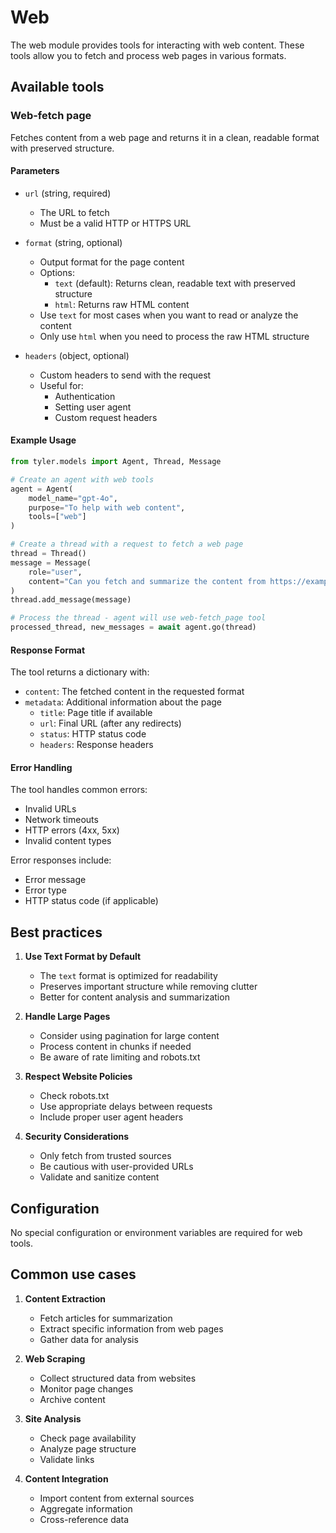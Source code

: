 # Web

The web module provides tools for interacting with web content. These tools allow you to fetch and process web pages in various formats.

## Available tools

### Web-fetch page

Fetches content from a web page and returns it in a clean, readable format with preserved structure.

#### Parameters

- `url` (string, required)
  - The URL to fetch
  - Must be a valid HTTP or HTTPS URL

- `format` (string, optional)
  - Output format for the page content
  - Options:
    - `text` (default): Returns clean, readable text with preserved structure
    - `html`: Returns raw HTML content
  - Use `text` for most cases when you want to read or analyze the content
  - Only use `html` when you need to process the raw HTML structure

- `headers` (object, optional)
  - Custom headers to send with the request
  - Useful for:
    - Authentication
    - Setting user agent
    - Custom request headers

#### Example Usage

```python
from tyler.models import Agent, Thread, Message

# Create an agent with web tools
agent = Agent(
    model_name="gpt-4o",
    purpose="To help with web content",
    tools=["web"]
)

# Create a thread with a request to fetch a web page
thread = Thread()
message = Message(
    role="user",
    content="Can you fetch and summarize the content from https://example.com?"
)
thread.add_message(message)

# Process the thread - agent will use web-fetch_page tool
processed_thread, new_messages = await agent.go(thread)
```

#### Response Format

The tool returns a dictionary with:
- `content`: The fetched content in the requested format
- `metadata`: Additional information about the page
  - `title`: Page title if available
  - `url`: Final URL (after any redirects)
  - `status`: HTTP status code
  - `headers`: Response headers

#### Error Handling

The tool handles common errors:
- Invalid URLs
- Network timeouts
- HTTP errors (4xx, 5xx)
- Invalid content types

Error responses include:
- Error message
- Error type
- HTTP status code (if applicable)

## Best practices

1. **Use Text Format by Default**
   - The `text` format is optimized for readability
   - Preserves important structure while removing clutter
   - Better for content analysis and summarization

2. **Handle Large Pages**
   - Consider using pagination for large content
   - Process content in chunks if needed
   - Be aware of rate limiting and robots.txt

3. **Respect Website Policies**
   - Check robots.txt
   - Use appropriate delays between requests
   - Include proper user agent headers

4. **Security Considerations**
   - Only fetch from trusted sources
   - Be cautious with user-provided URLs
   - Validate and sanitize content

## Configuration

No special configuration or environment variables are required for web tools.

## Common use cases

1. **Content Extraction**
   - Fetch articles for summarization
   - Extract specific information from web pages
   - Gather data for analysis

2. **Web Scraping**
   - Collect structured data from websites
   - Monitor page changes
   - Archive content

3. **Site Analysis**
   - Check page availability
   - Analyze page structure
   - Validate links

4. **Content Integration**
   - Import content from external sources
   - Aggregate information
   - Cross-reference data 
